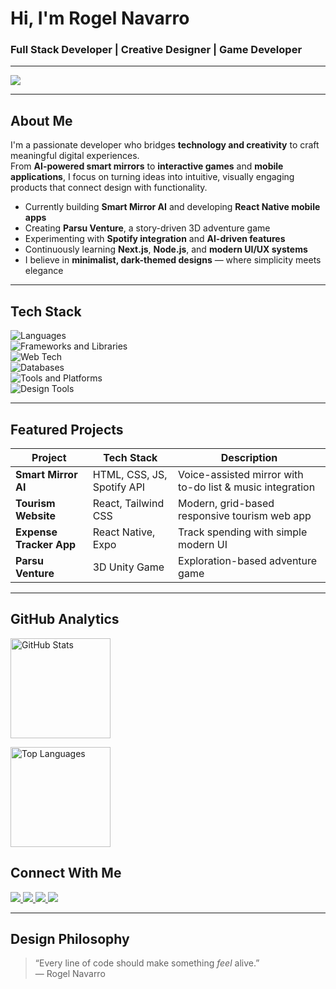 <!-- Header -->
<h1 align="left"> Hi, I'm Rogel Navarro</h1>
<h3 align="left"> Full Stack Developer | Creative Designer | Game Developer</h3>

---
<img src="https://media.giphy.com/media/v1.Y2lkPWVjZjA1ZTQ3bTlhemJtOWZ3bWFycjc4YXpwNGQ2NHVqdjdvdHg0ejVyYnh5Z2VyciZlcD12MV9naWZzX3NlYXJjaCZjdD1n/eiMn6aBwpkSCffKOG0/giphy.gif"/>

---

<h2> About Me </h2>

I'm a passionate developer who bridges **technology and creativity** to craft meaningful digital experiences.  
From **AI-powered smart mirrors** to **interactive games** and **mobile applications**, I focus on turning ideas into intuitive, visually engaging products that connect design with functionality.

- Currently building **Smart Mirror AI** and developing **React Native mobile apps**  
- Creating **Parsu Venture**, a story-driven 3D adventure game  
- Experimenting with **Spotify integration** and **AI-driven features**  
- Continuously learning **Next.js**, **Node.js**, and **modern UI/UX systems**  
- I believe in **minimalist, dark-themed designs** — where simplicity meets elegance

---

<h2> Tech Stack </h2>

<p align="left">
  <!-- Programming Languages -->
  <img src="https://skillicons.dev/icons?i=java,cs,js,php,sql" alt="Languages" />
  <br/>
  <!-- Frameworks & Libraries -->
  <img src="https://skillicons.dev/icons?i=react,next,bootstrap,nodejs,express,dotnet" alt="Frameworks and Libraries" />
  <br/>
  <!-- Web Technologies -->
  <img src="https://skillicons.dev/icons?i=html,css" alt="Web Tech" />
  <br/>
  <!-- Databases -->
  <img src="https://skillicons.dev/icons?i=mongodb,mysql" alt="Databases" />
  <br/>
  <!-- Tools & Platforms -->
  <img src="https://skillicons.dev/icons?i=github,vercel,vscode,figma,wordpress,notion" alt="Tools and Platforms" />
  <br/>
  <!-- Design Software -->
  <img src="https://skillicons.dev/icons?i=photoshop,illustrator" alt="Design Tools" />
</p>

---

<h2> Featured Projects </h2>

| Project | Tech Stack | Description |
|-------------|----------------|----------------|
| **Smart Mirror AI** | HTML, CSS, JS, Spotify API | Voice-assisted mirror with to-do list & music integration |
| **Tourism Website** | React, Tailwind CSS | Modern, grid-based responsive tourism web app |
| **Expense Tracker App** | React Native, Expo | Track spending with simple modern UI |
| **Parsu Venture** | 3D Unity Game | Exploration-based adventure game |

---

<h2> GitHub Analytics </h2>

<p align="left">
  <img src="https://github-readme-stats.vercel.app/api?username=NAVS0&show_icons=true&theme=tokyonight" alt="GitHub Stats" height="160"/>
</p>

<p align="left">
  <img src="https://github-readme-stats.vercel.app/api/top-langs/?username=NAVS0&layout=compact&theme=tokyonight" alt="Top Languages" height="160"/>
</p>

<h2> Connect With Me </h2>

<p align="left">
  <a href="mailto:rogelnavarro74@gmail.com">
    <img src="https://img.shields.io/badge/Email-%23EA4335.svg?&style=for-the-badge&logo=gmail&logoColor=white" />
  </a>
  <a href="https://www.linkedin.com/in/rogel-navarro/">
    <img src="https://img.shields.io/badge/LinkedIn-%230A66C2.svg?&style=for-the-badge&logo=linkedin&logoColor=white" />
  </a>
  <a href="https://www.facebook.com/navz.navarro.31">
    <img src="https://img.shields.io/badge/Facebook-%231877F2.svg?&style=for-the-badge&logo=facebook&logoColor=white" />
  </a>
  <a href="https://www.instagram.com/navs.devs/">
    <img src="https://img.shields.io/badge/Instagram-%23E4405F.svg?&style=for-the-badge&logo=instagram&logoColor=white" />
  </a>
</p>


---

<h2> Design Philosophy </h2>

> “Every line of code should make something *feel* alive.”  
> — Rogel Navarro
